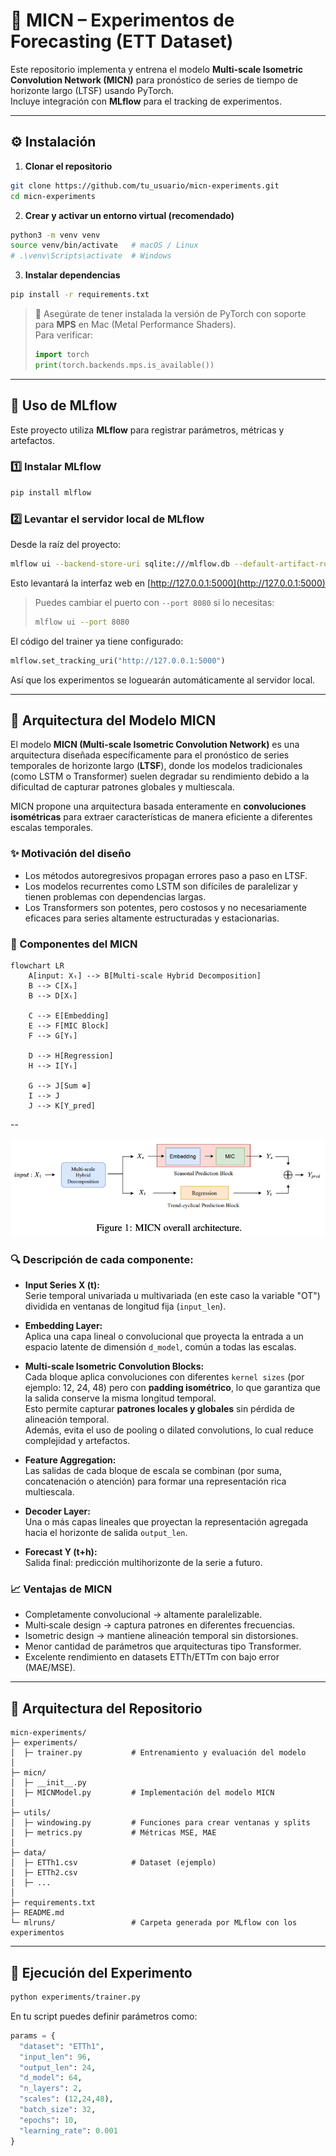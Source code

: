 # 📌 MICN – Experimentos de Forecasting (ETT Dataset)

Este repositorio implementa y entrena el modelo **Multi‑scale Isometric Convolution Network (MICN)** para pronóstico de series de tiempo de horizonte largo (LTSF) usando PyTorch.  
Incluye integración con **MLflow** para el tracking de experimentos.

---

## ⚙️ Instalación

1. **Clonar el repositorio**

```bash
git clone https://github.com/tu_usuario/micn-experiments.git
cd micn-experiments
```

2. **Crear y activar un entorno virtual (recomendado)**

```bash
python3 -m venv venv
source venv/bin/activate   # macOS / Linux
# .\venv\Scripts\activate  # Windows
```

3. **Instalar dependencias**

```bash
pip install -r requirements.txt
```

> 📌 Asegúrate de tener instalada la versión de PyTorch con soporte para **MPS** en Mac (Metal Performance Shaders).  
> Para verificar:
> ```python
> import torch
> print(torch.backends.mps.is_available())
> ```

---

## 🚀 Uso de MLflow

Este proyecto utiliza **MLflow** para registrar parámetros, métricas y artefactos.

### 1️⃣ Instalar MLflow

```bash
pip install mlflow
```

### 2️⃣ Levantar el servidor local de MLflow

Desde la raíz del proyecto:

```bash
mlflow ui --backend-store-uri sqlite:///mlflow.db --default-artifact-root ./mlruns
```

Esto levantará la interfaz web en [http://127.0.0.1:5000](http://127.0.0.1:5000)

> Puedes cambiar el puerto con `--port 8080` si lo necesitas:
> ```bash
> mlflow ui --port 8080
> ```

El código del trainer ya tiene configurado:

```python
mlflow.set_tracking_uri("http://127.0.0.1:5000")
```

Así que los experimentos se loguearán automáticamente al servidor local.

---

## 🧠 Arquitectura del Modelo MICN

El modelo **MICN (Multi-scale Isometric Convolution Network)** es una arquitectura diseñada específicamente para el pronóstico de series temporales de horizonte largo (**LTSF**), donde los modelos tradicionales (como LSTM o Transformer) suelen degradar su rendimiento debido a la dificultad de capturar patrones globales y multiescala.

MICN propone una arquitectura basada enteramente en **convoluciones isométricas** para extraer características de manera eficiente a diferentes escalas temporales.

### ✨ Motivación del diseño

- Los métodos autoregresivos propagan errores paso a paso en LTSF.
- Los modelos recurrentes como LSTM son difíciles de paralelizar y tienen problemas con dependencias largas.
- Los Transformers son potentes, pero costosos y no necesariamente eficaces para series altamente estructuradas y estacionarias.

### 🧩 Componentes del MICN

```mermaid
flowchart LR
    A[input: Xₜ] --> B[Multi-scale Hybrid Decomposition]
    B --> C[Xₛ]
    B --> D[Xₜ]

    C --> E[Embedding]
    E --> F[MIC Block]
    F --> G[Yₛ]

    D --> H[Regression]
    H --> I[Yₜ]

    G --> J[Sum ⊕]
    I --> J
    J --> K[Y_pred]
```
--

![alt text](image-2.png)

### 🔍 Descripción de cada componente:

- **Input Series X (t):**  
  Serie temporal univariada u multivariada (en este caso la variable "OT") dividida en ventanas de longitud fija (`input_len`).  

- **Embedding Layer:**  
  Aplica una capa lineal o convolucional que proyecta la entrada a un espacio latente de dimensión `d_model`, común a todas las escalas.

- **Multi-scale Isometric Convolution Blocks:**  
  Cada bloque aplica convoluciones con diferentes `kernel sizes` (por ejemplo: 12, 24, 48) pero con **padding isométrico**, lo que garantiza que la salida conserve la misma longitud temporal.  
  Esto permite capturar **patrones locales y globales** sin pérdida de alineación temporal.  
  Además, evita el uso de pooling o dilated convolutions, lo cual reduce complejidad y artefactos.

- **Feature Aggregation:**  
  Las salidas de cada bloque de escala se combinan (por suma, concatenación o atención) para formar una representación rica multiescala.

- **Decoder Layer:**  
  Una o más capas lineales que proyectan la representación agregada hacia el horizonte de salida `output_len`.

- **Forecast Y (t+h):**  
  Salida final: predicción multihorizonte de la serie a futuro.

### 📈 Ventajas de MICN

- Completamente convolucional → altamente paralelizable.
- Multi‑scale design → captura patrones en diferentes frecuencias.
- Isometric design → mantiene alineación temporal sin distorsiones.
- Menor cantidad de parámetros que arquitecturas tipo Transformer.
- Excelente rendimiento en datasets ETTh/ETTm con bajo error (MAE/MSE).

---

## 📂 Arquitectura del Repositorio

```
micn-experiments/
├─ experiments/
│  ├─ trainer.py           # Entrenamiento y evaluación del modelo
│
├─ micn/
│  ├─ __init__.py
│  ├─ MICNModel.py         # Implementación del modelo MICN
│
├─ utils/
│  ├─ windowing.py         # Funciones para crear ventanas y splits
│  ├─ metrics.py           # Métricas MSE, MAE
│
├─ data/
│  ├─ ETTh1.csv            # Dataset (ejemplo)
│  ├─ ETTh2.csv
│  ├─ ...
│
├─ requirements.txt
├─ README.md
└─ mlruns/                 # Carpeta generada por MLflow con los experimentos
```

---

## 📝 Ejecución del Experimento

```bash
python experiments/trainer.py
```

En tu script puedes definir parámetros como:

```python
params = {
  "dataset": "ETTh1",
  "input_len": 96,
  "output_len": 24,
  "d_model": 64,
  "n_layers": 2,
  "scales": (12,24,48),
  "batch_size": 32,
  "epochs": 10,
  "learning_rate": 0.001
}
```
